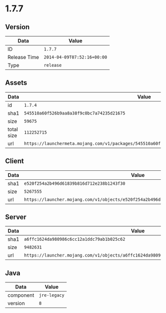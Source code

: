 # 1.7.7

## Version

|**Data**        | **Value**                 |
|----------------|-------------------------|
| ID   | ```1.7.7```   |
| Release Time   | ```2014-04-09T07:52:16+00:00```   |
| Type   | ```release```   |

## Assets

|**Data**        | **Value**                 |
|----------------|-------------------------|
| id   | ```1.7.4```   |
| sha1   | ```545510a60f526b9aa8a38f9c0bc7a74235d21675```   |
| size   | ```59675```   |
| total size  | ```112252715```  |
| url       | ```https://launchermeta.mojang.com/v1/packages/545510a60f526b9aa8a38f9c0bc7a74235d21675/1.7.4.json``` |

## Client

|**Data**        | **Value**                 |
|----------------|-------------------------|
| sha1   | ```e520f254a2b496d61839b816d712e238b1243f30```   |
| size   | ```5267555```   |
| url       | ```https://launcher.mojang.com/v1/objects/e520f254a2b496d61839b816d712e238b1243f30/client.jar``` |

## Server

|**Data**        | **Value**                 |
|----------------|-------------------------|
| sha1   | ```a6ffc1624da980986c6cc12a1ddc79ab1b025c62```   |
| size   | ```9482631```   |
| url       | ```https://launcher.mojang.com/v1/objects/a6ffc1624da980986c6cc12a1ddc79ab1b025c62/server.jar``` |

## Java

|**Data**        | **Value**                 |
|----------------|-------------------------|
| component   | ```jre-legacy```   |
| version   | ```8```   |